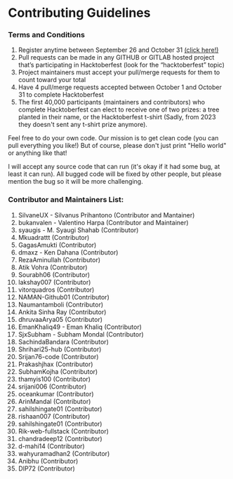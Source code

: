 # Contributing Guidelines

### Terms and Conditions

1. Register anytime between September 26 and October 31 [(click here!)](https://hacktoberfest.com/)
2. Pull requests can be made in any GITHUB or GITLAB hosted project that’s participating in Hacktoberfest (look for the “hacktoberfest” topic)
3. Project maintainers must accept your pull/merge requests for them to count toward your total
4. Have 4 pull/merge requests accepted between October 1 and October 31 to complete Hacktoberfest
5. The first 40,000 participants (maintainers and contributors) who complete Hacktoberfest can elect to receive one of two prizes: a tree planted in their name, or the Hacktoberfest t-shirt (Sadly, from 2023 they doesn't sent any t-shirt prize anymore).

Feel free to do your own code. Our mission is to get clean code (you can pull everything you like!)
But of course, please don't just print "Hello world" or anything like that!

I will accept any source code that can run (it's okay if it had some bug, at least it can run).
All bugged code will be fixed by other people, but please mention the bug so it will be more challenging.

### Contributor and Maintainers List:

1. SilvaneUX - Silvanus Prihantono (Contributor and Mantainer)
2. bukanvalen - Valentino Harpa (Contributor and Maintainer)
3. syaugis - M. Syaugi Shahab (Contributor)
4. Mkuadrattt (Contributor)
5. GagasAmukti (Contributor)
6. dmaxz - Ken Dahana (Contributor)
7. RezaAminullah (Contributor)
8. Atik Vohra (Contributor)
9. Sourabh06 (Contributor)
10. lakshay007 (Contributor)
11. vitorquadros (Contributor)
12. NAMAN-Github01 (Contributor)
13. Naumantamboli (Contributor)
14. Ankita Sinha Ray (Contributor)
15. dhruvaaArya05 (Contributor)
16. EmanKhaliq49 - Eman Khaliq (Contributor)
17. SjxSubham - Subham Mondal (Contributor)
18. SachindaBandara (Contributor)
19. Shrihari25-hub (Contributor)
20. Srijan76-code (Contributor)
21. Prakashjhax (Contributor)
22. SubhamKojha (Contributor)
23. thamyis100 (Contributor)
24. srijani006 (Contributor)
25. oceankumar (Contributor)
26. ArinMandal (Contributor)
27. sahilshingate01 (Contributor)
28. rishaan007 (Contributor)
29. sahilshingate01 (Contributor)
30. Rik-web-fullstack (Contributor)
31. chandradeep12 (Contributor)
32. d-mahi14 (Contributor)
33. wahyuramadhan2 (Contributor)
34. Anibhu (Contributor)
35. DIP72 (Contributor)
